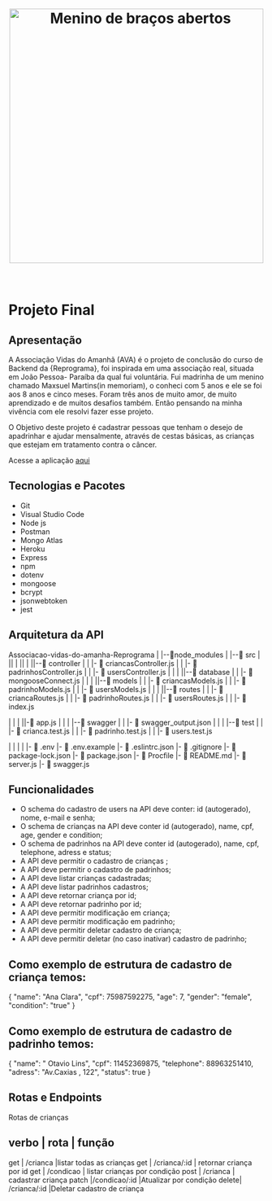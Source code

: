 <h1 align="center">
<img src="public/images/crianca.gif" alt="Menino de braços abertos" width="500" height="500" /> 
</h1>
<br>

# Projeto Final 

## Apresentação

A Associação Vidas do Amanhã (AVA) é o projeto de conclusão do curso de Backend da {Reprograma}, foi inspirada em uma associação real, situada em João Pessoa- Paraíba da qual fui voluntária. Fui madrinha de um menino chamado Maxsuel Martins(in memoriam), o conheci com 5 anos e ele se foi aos 8 anos e cinco meses. Foram três anos de muito amor, de muito aprendizado e de  muitos desafios também. Então pensando na minha vivência com ele resolvi fazer esse projeto.

O Objetivo deste projeto é cadastrar pessoas que tenham o desejo de apadrinhar e ajudar mensalmente, através de cestas básicas, as crianças que estejam em tratamento contra o câncer.

Acesse a aplicação  [aqui](https://associacao-vidas-do-amanha.herokuapp.com/)


## Tecnologias e Pacotes 

* Git
* Visual Studio Code
* Node js
* Postman
* Mongo Atlas
* Heroku
* Express
* npm
* dotenv
*  mongoose
*  bcrypt
*  jsonwebtoken
*  jest

## Arquitetura da API

 Associacao-vidas-do-amanha-Reprograma
   |
   |--📁node_modules
   |
   |--📁 src
   |  ||
   |  ||
   |  ||--📁 controller
   |  |    |- 📄 criancasController.js
   |  |    |- 📄 padrinhosController.js
   |  |    |- 📄 usersController.js
   |  |
   |  ||--📁 database
   |  |    |- 📄 mongooseConnect.js
   |  |
   |  ||--📁 models
   |  |    |- 📄 criancasModels.js
   |  |    |- 📄 padrinhoModels.js
   |  |    |- 📄 usersModels.js
   |  |
   |  ||--📁 routes
   |  |    |- 📄 criancaRoutes.js
   |  |    |- 📄 padrinhoRoutes.js
   |  |    |- 📄 usersRoutes.js
  |  |    |- 📄 index.js
 
   |  |
   |  ||-📄 app.js
   |  |
   |  |--📁 swagger
   |  |   |- 📄 swagger_output.json
   |  |
   |  |--📁 test
   |  |   |- 📄 crianca.test.js
   |  |   |- 📄 padrinho.test.js
   |  |   |- 📄 users.test.js
 
 
   |  |
   |  |
   |- 📄 .env
   |- 📄 .env.example
   |- 📄 .eslintrc.json
   |- 📄 .gitignore
   |- 📄 package-lock.json
   |- 📄 package.json
   |- 📄 Procfile
   |- 📄 README.md
   |- 📄 server.js
   |- 📄 swagger.js
 
## Funcionalidades

* O schema do cadastro de users na API deve conter: id (autogerado), nome, e-mail e senha;
* O schema de crianças na API deve conter id (autogerado), name, cpf, age, gender e condition;
* O schema de padrinhos na API deve conter id (autogerado), name, cpf, telephone, adress e status;
* A API deve permitir o cadastro de crianças ;
* A API deve permitir o cadastro de padrinhos;
* A API deve listar crianças cadastradas;
* A API deve listar padrinhos cadastros;
* A API deve retornar criança por id;
* A API deve retornar padrinho por id; 
* A API deve permitir modificação em  criança;
* A API deve permitir modificação em  padrinho;
* A API deve permitir deletar cadastro de criança;
* A API deve permitir deletar (no caso inativar) cadastro de  padrinho;

## Como exemplo de estrutura de cadastro de criança temos:
 
{
  "name": "Ana Clara", 
  "cpf": 75987592275,
  "age": 7,
  "gender": "female",
  "condition": "true"
}
 
 
 
## Como exemplo de estrutura de cadastro de padrinho temos:
{
    "name": " Otavio Lins",
    "cpf": 11452369875,
    "telephone": 88963251410,
    "adress": "Av.Caxias , 122",
    "status": true
}

## Rotas e Endpoints

Rotas de crianças

verbo |   rota       | função
-----------------------------------------------------
get   | /crianca     |listar todas as crianças
get   | /crianca/:id | retornar criança por id
get   | /condicao    | listar crianças por condição
post  | /crianca     | cadastrar criança
patch |/condicao/:id |Atualizar por condição
delete| /crianca/:id |Deletar cadastro de criança

